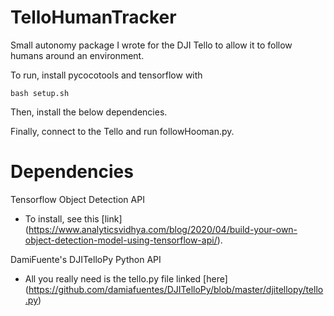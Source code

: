 # TelloHumanTracker
Small autonomy package I wrote for the DJI Tello to allow it to follow humans around an environment.

To run, install pycocotools and tensorflow with 

```
bash setup.sh
```

Then, install the below dependencies.

Finally, connect to the Tello and run followHooman.py. 


# Dependencies
Tensorflow Object Detection API
- To install, see this [link] (https://www.analyticsvidhya.com/blog/2020/04/build-your-own-object-detection-model-using-tensorflow-api/).

DamiFuente's DJITelloPy Python API
- All you really need is the tello.py file linked [here] (https://github.com/damiafuentes/DJITelloPy/blob/master/djitellopy/tello.py)
